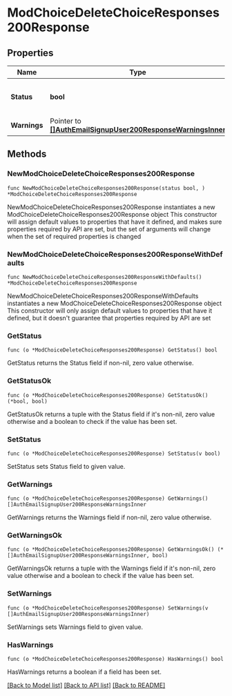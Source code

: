 # ModChoiceDeleteChoiceResponses200Response

## Properties

Name | Type | Description | Notes
------------ | ------------- | ------------- | -------------
**Status** | **bool** | status, true if everything went right | [default to null]
**Warnings** | Pointer to [**[]AuthEmailSignupUser200ResponseWarningsInner**](AuthEmailSignupUser200ResponseWarningsInner.md) |  | [optional] 

## Methods

### NewModChoiceDeleteChoiceResponses200Response

`func NewModChoiceDeleteChoiceResponses200Response(status bool, ) *ModChoiceDeleteChoiceResponses200Response`

NewModChoiceDeleteChoiceResponses200Response instantiates a new ModChoiceDeleteChoiceResponses200Response object
This constructor will assign default values to properties that have it defined,
and makes sure properties required by API are set, but the set of arguments
will change when the set of required properties is changed

### NewModChoiceDeleteChoiceResponses200ResponseWithDefaults

`func NewModChoiceDeleteChoiceResponses200ResponseWithDefaults() *ModChoiceDeleteChoiceResponses200Response`

NewModChoiceDeleteChoiceResponses200ResponseWithDefaults instantiates a new ModChoiceDeleteChoiceResponses200Response object
This constructor will only assign default values to properties that have it defined,
but it doesn't guarantee that properties required by API are set

### GetStatus

`func (o *ModChoiceDeleteChoiceResponses200Response) GetStatus() bool`

GetStatus returns the Status field if non-nil, zero value otherwise.

### GetStatusOk

`func (o *ModChoiceDeleteChoiceResponses200Response) GetStatusOk() (*bool, bool)`

GetStatusOk returns a tuple with the Status field if it's non-nil, zero value otherwise
and a boolean to check if the value has been set.

### SetStatus

`func (o *ModChoiceDeleteChoiceResponses200Response) SetStatus(v bool)`

SetStatus sets Status field to given value.


### GetWarnings

`func (o *ModChoiceDeleteChoiceResponses200Response) GetWarnings() []AuthEmailSignupUser200ResponseWarningsInner`

GetWarnings returns the Warnings field if non-nil, zero value otherwise.

### GetWarningsOk

`func (o *ModChoiceDeleteChoiceResponses200Response) GetWarningsOk() (*[]AuthEmailSignupUser200ResponseWarningsInner, bool)`

GetWarningsOk returns a tuple with the Warnings field if it's non-nil, zero value otherwise
and a boolean to check if the value has been set.

### SetWarnings

`func (o *ModChoiceDeleteChoiceResponses200Response) SetWarnings(v []AuthEmailSignupUser200ResponseWarningsInner)`

SetWarnings sets Warnings field to given value.

### HasWarnings

`func (o *ModChoiceDeleteChoiceResponses200Response) HasWarnings() bool`

HasWarnings returns a boolean if a field has been set.


[[Back to Model list]](../README.md#documentation-for-models) [[Back to API list]](../README.md#documentation-for-api-endpoints) [[Back to README]](../README.md)


